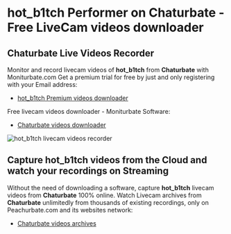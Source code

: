 # hot_b1tch Performer on Chaturbate - Free LiveCam videos downloader

## Chaturbate Live Videos Recorder

Monitor and record livecam videos of **hot_b1tch** from **Chaturbate** with Moniturbate.com
Get a premium trial for free by just and only registering with your Email address:
* [hot_b1tch Premium videos downloader](https://moniturbate.com/request-demo-licence-key.html)

Free livecam videos downloader - Moniturbate Software:
* [Chaturbate videos downloader](https://moniturbate.com/moniturbate-download-software.html)

![hot_b1tch livecam videos recorder](https://peachurnet.com/templates/moniturbate-software.png)


## Capture hot_b1tch videos from the Cloud and watch your recordings on Streaming

Without the need of downloading a software, capture **hot_b1tch** livecam videos from **Chaturbate** 100% online.
Watch Livecam archives from **Chaturbate** unlimitedly from thousands of existing recordings, only on Peachurbate.com and its websites network:
* [Chaturbate videos archives](https://peachurnet.com/)